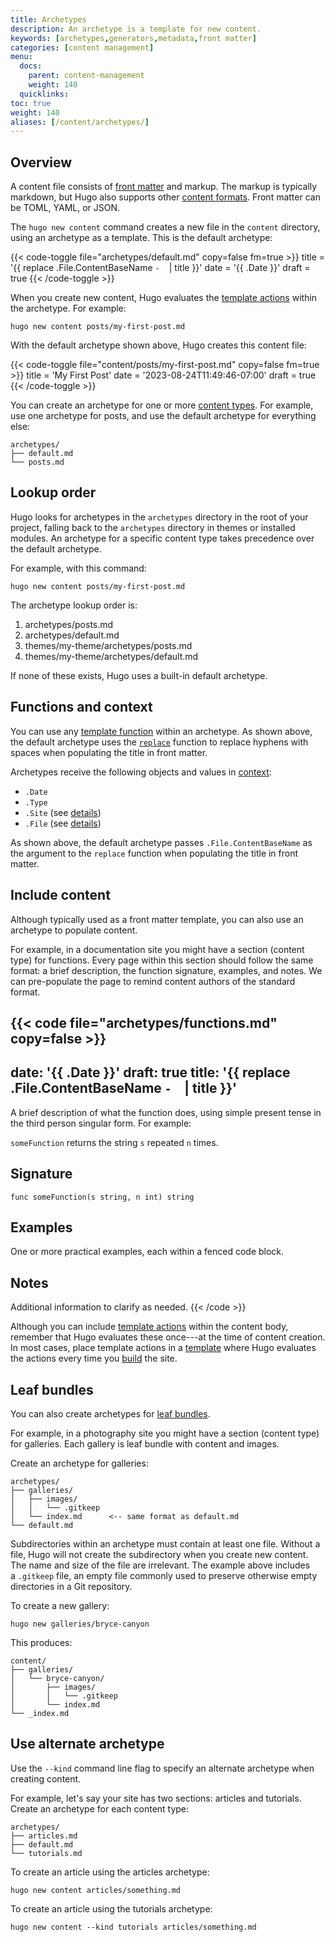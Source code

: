 ```yaml
---
title: Archetypes
description: An archetype is a template for new content.
keywords: [archetypes,generators,metadata,front matter]
categories: [content management]
menu:
  docs:
    parent: content-management
    weight: 140
  quicklinks:
toc: true
weight: 140
aliases: [/content/archetypes/]
---
```


## Overview

A content file consists of [front matter] and markup. The markup is typically markdown, but Hugo also supports other [content formats]. Front matter can be TOML, YAML, or JSON.

The `hugo new content` command creates a new file in the `content` directory, using an archetype as a template. This is the default archetype:

{{< code-toggle file="archetypes/default.md" copy=false fm=true >}}
title = '{{ replace .File.ContentBaseName `-` ` ` | title }}'
date = '{{ .Date }}'
draft = true
{{< /code-toggle >}}

When you create new content, Hugo evaluates the [template actions] within the archetype. For example:

```text
hugo new content posts/my-first-post.md
```

With the default archetype shown above, Hugo creates this content file:

{{< code-toggle file="content/posts/my-first-post.md" copy=false fm=true >}}
title = 'My First Post'
date = '2023-08-24T11:49:46-07:00'
draft = true
{{< /code-toggle >}}

You can create an archetype for one or more [content types]. For example, use one archetype for posts, and use the default archetype for everything else:

```text
archetypes/
├── default.md
└── posts.md
```

## Lookup order

Hugo looks for archetypes in the `archetypes` directory in the root of your project, falling back to the `archetypes` directory in themes or installed modules. An archetype for a specific content type takes precedence over the default archetype.

For example, with this command:

```text
hugo new content posts/my-first-post.md
```

The archetype lookup order is:

1. archetypes/posts.md
1. archetypes/default.md
1. themes/my-theme/archetypes/posts.md
1. themes/my-theme/archetypes/default.md

If none of these exists, Hugo uses a built-in default archetype.

## Functions and context

You can use any [template function] within an archetype. As shown above, the default archetype uses the [`replace`](/functions/replace/) function to replace hyphens with spaces when populating the title in front matter.

Archetypes receive the following objects and values in [context]:

- `.Date`
- `.Type`
- `.Site` (see [details](/variables/site/))
- `.File` (see [details](/variables/files/))

As shown above, the default archetype passes `.File.ContentBaseName` as the argument to the `replace` function when populating the title in front matter.

## Include content

Although typically used as a front matter template, you can also use an archetype to populate content.

For example, in a documentation site you might have a section (content type) for functions. Every page within this section should follow the same format: a brief description, the function signature, examples, and notes. We can pre-populate the page to remind content authors of the standard format.


{{< code file="archetypes/functions.md" copy=false >}}
---
date: '{{ .Date }}'
draft: true
title: '{{ replace .File.ContentBaseName `-` ` ` | title }}'
---

A brief description of what the function does, using simple present tense in the third person singular form. For example:

`someFunction` returns the string `s` repeated `n` times.

## Signature

```text
func someFunction(s string, n int) string
```

## Examples

One or more practical examples, each within a fenced code block.

## Notes

Additional information to clarify as needed.
{{< /code >}}

Although you can include [template actions] within the content body, remember that Hugo evaluates these once---at the time of content creation. In most cases, place template actions in a [template] where Hugo evaluates the actions every time you [build](/getting-started/glossary/#build) the site.

## Leaf bundles

You can also create archetypes for [leaf bundles](/getting-started/glossary/#leaf-bundle).

For example, in a photography site you might have a section (content type) for galleries. Each gallery is leaf bundle with content and images.

Create an archetype for galleries:

```text
archetypes/
├── galleries/
│   ├── images/
│   │   └── .gitkeep
│   └── index.md      <-- same format as default.md
└── default.md
```

Subdirectories within an archetype must contain at least one file. Without a file, Hugo will not create the subdirectory when you create new content. The name and size of the file are irrelevant. The example above includes a&nbsp;`.gitkeep` file, an empty file commonly used to preserve otherwise empty directories in a Git repository.


To create a new gallery:
```text
hugo new galleries/bryce-canyon
```

This produces:

```text
content/
├── galleries/
│   └── bryce-canyon/
│       ├── images/
│       │   └── .gitkeep
│       └── index.md
└── _index.md
```

## Use alternate archetype

Use the `--kind` command line flag to specify an alternate archetype when creating content.

For example, let's say your site has two sections: articles and tutorials. Create an archetype for each content type:

```text
archetypes/
├── articles.md
├── default.md
└── tutorials.md
```

To create an article using the articles archetype:

```text
hugo new content articles/something.md
```

To create an article using the tutorials archetype:

```text
hugo new content --kind tutorials articles/something.md
```

[content formats]: /getting-started/glossary/#content-format
[content types]: /getting-started/glossary/#content-type
[context]: /getting-started/glossary/#context
[front matter]: /getting-started/glossary/#front-matter
[template actions]: /getting-started/glossary/#template-action
[template]: /getting-started/glossary/#template
[template function]: /getting-started/glossary/#function
